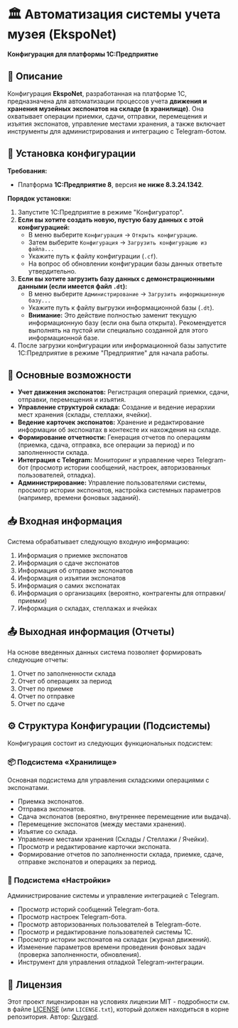 # 🏛️ Автоматизация системы учета музея (EkspoNet)

**Конфигурация для платформы 1С:Предприятие**

## 📄 Описание

Конфигурация **EkspoNet**, разработанная на платформе 1С, предназначена для автоматизации процессов учета **движения и хранения музейных экспонатов на складе (в хранилище)**. Она охватывает операции приемки, сдачи, отправки, перемещения и изъятия экспонатов, управление местами хранения, а также включает инструменты для администрирования и интеграцию с Telegram-ботом.

## 🚀 Установка конфигурации

**Требования:**

*   Платформа **1С:Предприятие 8**, версия **не ниже 8.3.24.1342**.

**Порядок установки:**

1.  Запустите 1С:Предприятие в режиме "Конфигуратор".
2.  **Если вы хотите создать новую, пустую базу данных с этой конфигурацией:**
    *   В меню выберите `Конфигурация` -> `Открыть конфигурацию`.
    *   Затем выберите `Конфигурация` -> `Загрузить конфигурацию из файла...`
    *   Укажите путь к файлу конфигурации (`.cf`).
    *   На вопрос об обновлении конфигурации базы данных ответьте утвердительно.
3.  **Если вы хотите загрузить базу данных с демонстрационными данными (если имеется файл `.dt`):**
    *   В меню выберите `Администрирование` -> `Загрузить информационную базу...`
    *   Укажите путь к файлу выгрузки информационной базы (`.dt`).
    *   **Внимание:** Это действие полностью заменит текущую информационную базу (если она была открыта). Рекомендуется выполнять на пустой или специально созданной для этого информационной базе.
4.  После загрузки конфигурации или информационной базы запустите 1С:Предприятие в режиме "Предприятие" для начала работы.

## 🌟 Основные возможности

*   **Учет движения экспонатов:** Регистрация операций приемки, сдачи, отправки, перемещения и изъятия.
*   **Управление структурой склада:** Создание и ведение иерархии мест хранения (склады, стеллажи, ячейки).
*   **Ведение карточек экспонатов:** Хранение и редактирование информации об экспонатах в контексте их нахождения на складе.
*   **Формирование отчетности:** Генерация отчетов по операциям (приемка, сдача, отправка, все операции за период) и по заполненности склада.
*   **Интеграция с Telegram:** Мониторинг и управление через Telegram-бот (просмотр истории сообщений, настроек, авторизованных пользователей, отладка).
*   **Администрирование:** Управление пользователями системы, просмотр истории экспонатов, настройка системных параметров (например, времени фоновых заданий).

## 📥 Входная информация

Система обрабатывает следующую входную информацию:

1.  Информация о приемке экспонатов
2.  Информация о сдаче экспонатов
3.  Информация об отправке экспонатов
4.  Информация о изъятии экспонатов
5.  Информация о самих экспонатах
6.  Информация о организациях (вероятно, контрагенты для отправки/приемки)
7.  Информация о складах, стеллажах и ячейках

## 📤 Выходная информация (Отчеты)

На основе введенных данных система позволяет формировать следующие отчеты:

1.  Отчет по заполненности склада
2.  Отчет об операциях за период
3.  Отчет по приемке
4.  Отчет по отправке
5.  Отчет по сдаче

## ⚙️ Структура Конфигурации (Подсистемы)

Конфигурация состоит из следующих функциональных подсистем:

### 📦 **Подсистема «Хранилище»**

Основная подсистема для управления складскими операциями с экспонатами.

*   Приемка экспонатов.
*   Отправка экспонатов.
*   Сдача экспонатов (вероятно, внутреннее перемещение или выдача).
*   Перемещение экспонатов (между местами хранения).
*   Изъятие со склада.
*   Управление местами хранения (Склады / Стеллажи / Ячейки).
*   Просмотр и редактирование карточки экспоната.
*   Формирование отчетов по заполненности склада, приемке, сдаче, отправке экспонатов и операциях за период.

### 🔧 **Подсистема «Настройки»**

Администрирование системы и управление интеграцией с Telegram.

*   Просмотр историй сообщений Telegram-бота.
*   Просмотр настроек Telegram-бота.
*   Просмотр авторизованных пользователей в Telegram-боте.
*   Просмотр и редактирование пользователей системы 1С.
*   Просмотр истории экспонатов на складах (журнал движений).
*   Изменение параметров времени проведения фоновых задач (проверка заполненности, обновления).
*   Инструмент для управления отладкой Telegram-интеграции.

## 📄 Лицензия

Этот проект лицензирован на условиях лицензии MIT - подробности см. в файле [LICENSE](LICENSE) (или `LICENSE.txt`), который должен находиться в корне репозитория. Автор: [Quvgard](https://github.com/Quvgard).
